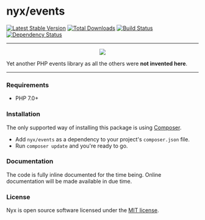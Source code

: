 # nyx/events
[![Latest Stable Version](https://poser.pugx.org/nyx/events/v/stable.png)](https://packagist.org/packages/nyx/events)
[![Total Downloads](https://poser.pugx.org/nyx/events/downloads.png)](https://packagist.org/packages/nyx/events)
[![Build Status](https://travis-ci.org/unyx/events.png)](https://travis-ci.org/unyx/events)
[![Dependency Status](https://www.versioneye.com/user/projects/55c5433d653762001a00361a/badge.png)](https://www.versioneye.com/user/projects/55c5433d653762001a00361a)

-----

<p align="center">
  <img src="http://s7.postimg.org/6cruwesi3/Nyx.png" />
</p>

Yet another PHP events library as all the others were **not invented here**.

-----

### Requirements

- PHP 7.0+

### Installation

The only supported way of installing this package is using [Composer](http://getcomposer.org).

- Add `nyx/events` as a dependency to your project's `composer.json` file.
- Run `composer update` and you're ready to go.

### Documentation

The code is fully inline documented for the time being. Online documentation will be made available in due time.

### License

Nyx is open source software licensed under the [MIT license](http://opensource.org/licenses/MIT).
